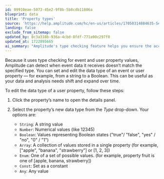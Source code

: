 ```yaml
---
id: 09910eae-5073-45e2-9f8b-5b8cdb11806a
blueprint: data
title: 'Property types'
source: 'https://help.amplitude.com/hc/en-us/articles/17050314884635-Set-or-change-a-property-s-data-type'
landing: false
exclude_from_sitemap: false
updated_by: 0c3a318b-936a-4cbd-8fdf-771a90c297f0
updated_at: 1722895665
ai_summary: "Amplitude's type checking feature helps you ensure the accuracy of event and user property data. You can easily adjust the data type of properties as needed, like changing from a string to a Boolean. This flexibility is valuable as your data analysis requirements evolve. Simply click on a property's name, choose a new data type from the drop-down menu, and select from options like String, Number, Boolean, Array, Enum, Const, or Any. This functionality allows you to adapt and improve your data management over time."
---
```

Because it uses type checking for event and user property values, Amplitude can detect when event data it receives doesn’t match the specified type. You can set and edit the data type of an event or user property — for example, from a string to a Boolean. This can be useful as your data and analysis needs shift and expand over time.

To edit the data type of a user property, follow these steps:

1. Click the property’s name to open the details panel.
2. Select the property’s new data type from the *Type* drop-down. Your options are:

      * `String`: A string value
      * `Number`: Numerical values (like 12345)
      * `Boolean`: Values representing Boolean states ("true"/ "false", "yes" / "no", "0" / "1")
      * `Array`: A collection of values stored in a single property (for example, ["apple", "banana", "strawberry"] or [1, 2, 3])
      * `Enum`: One of a set of possible values. (for example, property fruit is one of [apple, banana, strawberry])
      * `Const`: Set as a constant
      * `Any`: Any value